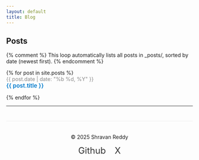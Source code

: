 ```yaml
---
layout: default
title: Blog
---
```


## Posts

{% comment %}
This loop automatically lists all posts in _posts/, sorted by date (newest first).
{% endcomment %}

<ul style="list-style: none; padding-left: 0;">
  {% for post in site.posts %}
    <li style="margin-bottom: 1em;">
      <div style="color: #888;">{{ post.date | date: "%b %d, %Y" }}</div>
      <a href="{{ post.url | relative_url }}" style="font-size: 1.1em; font-weight: 600; text-decoration: none; color: #007acc;">
        {{ post.title }}
      </a>
    </li>
  {% endfor %}
</ul>

---

<footer>
  <div style="text-align: center; padding: 20px; border-top: 1px solid #eee; margin-top: 40px;">
    <p>&copy; 2025 Shravan Reddy</p>
    <div style="margin-top: 10px;">
      <a href="https://github.com/NShravanReddy" style="margin: 0 10px; text-decoration: none; color: #333; font-size: 24px;">Github</a>
      <a href="https://x.com/nshravanr" style="margin: 0 10px; text-decoration: none; color: #333; font-size: 24px;">X</a>
    </div>
  </div>
</footer>
